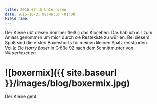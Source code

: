 ```yaml
---
title: 2016 07 15 Unterhosen
date: 2016-10-31 09:46:00 +01:00
Field name: 
---
```


Der Kleine übt diesen Sommer fleißig das Klogehen. Das hab ich mir zum Anlass genommen um mich durch die Restekiste zu wühlen. Bei diesem Spaß sind die ersten Boxershorts für meinen kleinen Spatz entstanden. Voilà: Die *Harry Boxer* in Größe 92 nach dem Schnittmuster von *Wetterhexchen*.

# !\[boxermix\]({{ site.baseurl }}/images/blog/boxermix.jpg)



Der Kleine geht